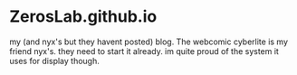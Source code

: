 # ZerosLab.github.io

my (and nyx's but they havent posted) blog. The webcomic cyberlite is my friend nyx's. they need to start it already. im quite proud of the system it uses for display though.
